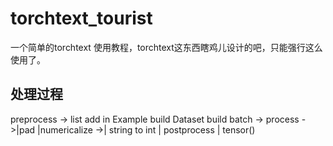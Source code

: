# torchtext_tourist
一个简单的torchtext 使用教程，torchtext这东西瞎鸡儿设计的吧，只能强行这么使用了。
## 处理过程
preprocess   -> list
add in Example 
build Dataset
build batch -> process ->|pad
                         |numericalize ->| string to int 
                                         | postprocess
                                         | tensor()
